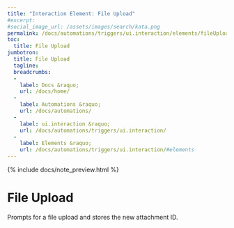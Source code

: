 ```yaml
---
title: "Interaction Element: File Upload"
#excerpt: 
#social_image_url: /assets/images/search/kata.png
permalink: /docs/automations/triggers/ui.interaction/elements/fileUpload/
toc:
  title: File Upload
jumbotron:
  title: File Upload
  tagline: 
  breadcrumbs:
  -
    label: Docs &raquo;
    url: /docs/home/
  -
    label: Automations &raquo;
    url: /docs/automations/
  -
    label: ui.interaction &raquo;
    url: /docs/automations/triggers/ui.interaction/
  -
    label: Elements &raquo;
    url: /docs/automations/triggers/ui.interaction/#elements
---
```


{% include docs/note_preview.html %}

# File Upload

Prompts for a file upload and stores the new attachment ID.

